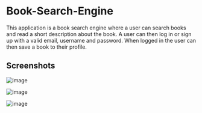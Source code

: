 # Book-Search-Engine

This application is a book search engine where a user can search books and read a short description about the book. A user can then log in or sign up with a valid email, username and password. When logged in the user can then save a book to their profile.

## Screenshots

![image](https://user-images.githubusercontent.com/122307878/229802447-7504685a-98db-48ae-b03f-e5dd07e928cb.png)


![image](https://user-images.githubusercontent.com/122307878/229802640-4ddc03c3-0043-49a9-b729-baf39686acc8.png)


![image](https://user-images.githubusercontent.com/122307878/229802824-d2a7a34f-e80f-4a0c-948b-38f6c14d7671.png)
